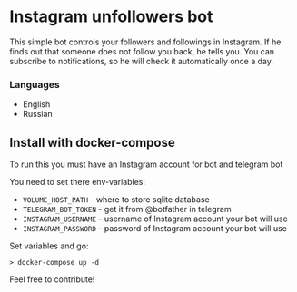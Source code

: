 # Instagram unfollowers bot
This simple bot controls your followers and followings in Instagram.
If he finds out that someone does not follow you back, he tells you. 
You can subscribe to notifications, so he will check it automatically once a day.

### Languages
* English
* Russian

## Install with docker-compose
To run this you must have an Instagram account for bot and telegram bot

You need to set there env-variables:
* `VOLUME_HOST_PATH` - where to store sqlite database
* `TELEGRAM_BOT_TOKEN` - get it from @botfather in telegram
* `INSTAGRAM_USERNAME` - username of Instagram account your bot will use
* `INSTAGRAM_PASSWORD` - password of Instagram account your bot will use

Set variables and go:

`> docker-compose up -d`

Feel free to contribute!